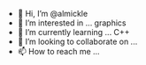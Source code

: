 - 👋 Hi, I’m @almickle
- 👀 I’m interested in ... graphics
- 🌱 I’m currently learning ... C++
- 💞️ I’m looking to collaborate on ...
- 📫 How to reach me ...

<!---
almickle/almickle is a ✨ special ✨ repository because its `README.md` (this file) appears on your GitHub profile.
You can click the Preview link to take a look at your changes.
--->
